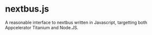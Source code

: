 nextbus.js
==========

A reasonable interface to nextbus written in Javascript, targetting both
Appcelerator Titanium and Node.JS.
